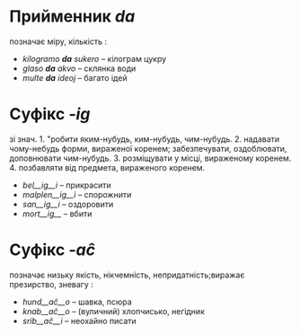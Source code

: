 # Прийменник    *da*

позначає міру, кількість :

- *kilogramo __da__ sukero* – кілограм цукру
- *glaso __da__ akvo* – склянка води
- *multe __da__ ideoj* – багато ідей 

# Суфікс *-ig*

зі знач. 1. "робити яким-нубудь, ким-нубудь, чим-нубудь. 2. надавати чому-небудь форми, вираженої коренем; забезпечувати, оздоблювати, доповнювати чим-нубудь. 3. розміщувати у місці, вираженому коренем. 4. позбавляти від предмета, вираженого коренем.

- *bel__ig__i* – прикрасити
- *malplen__ig__i* – спорожнити
- *san__ig__i* – оздоровити
- *mort__ig__* – вбити

# Суфікс *-aĉ*

позначає низьку якість, нікчемність, непридатність;виражає презирство, зневагу :

- *hund__aĉ__o* – шавка, псюра
- *knab__aĉ__o* – (вуличний) хлопчисько, негідник
- *srib__aĉ__i* – неохайно писати
 
